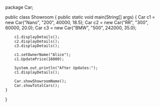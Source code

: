 package Car;

public class Showroom {
    public static void main(String[] args) {
        Car c1 = new Car("Nano", "200", 40000, 18.5);
        Car c2 = new Car("RR", "300", 60000, 20.0);
        Car c3 = new Car("BMW", "500", 242000, 35.0);

        c1.displayDetails();
        c2.displayDetails();
        c3.displayDetails();

        c1.setOwnerName("Alice"); 
        c1.UpdatePrice(16000);

        System.out.println("After Updates:");
        c1.displayDetails();

        Car.showShowroomName();
        Car.showTotalCars();
    }

}
